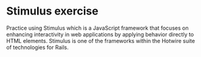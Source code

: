 # Stimulus exercise

Practice using Stimulus which is a JavaScript framework that focuses on enhancing interactivity in web applications by applying behavior directly to HTML elements.
Stimulus is one of the frameworks within the Hotwire suite of technologies for Rails.
